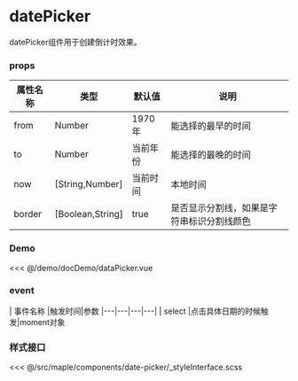 # datePicker

datePicker组件用于创建倒计时效果。

### props

| 属性名称  |类型|默认值|说明
|---|---|---|---|
|from|Number|1970年|能选择的最早的时间
|to|Number|当前年份|能选择的最晚的时间
|now|[String,Number]|当前时间|本地时间
|border|[Boolean,String]|true|是否显示分割线，如果是字符串标识分割线颜色

### Demo
<<< @/demo/docDemo/dataPicker.vue
### event

| 事件名称  |触发时间|参数
|---|---|---|---|
| select  |点击具体日期的时候触发|moment对象

### 样式接口
<<< @/src/maple/components/date-picker/_styleInterface.scss

